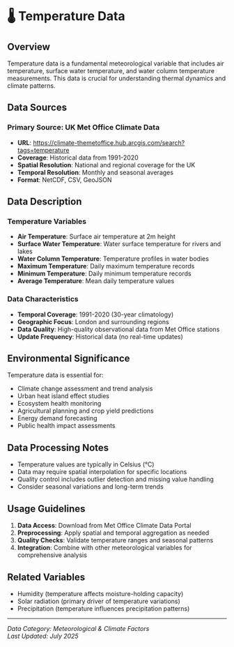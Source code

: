 # 🌡️ Temperature Data

## Overview
Temperature data is a fundamental meteorological variable that includes air temperature, surface water temperature, and water column temperature measurements. This data is crucial for understanding thermal dynamics and climate patterns.

## Data Sources

### Primary Source: UK Met Office Climate Data
- **URL**: https://climate-themetoffice.hub.arcgis.com/search?tags=temperature
- **Coverage**: Historical data from 1991-2020
- **Spatial Resolution**: National and regional coverage for the UK
- **Temporal Resolution**: Monthly and seasonal averages
- **Format**: NetCDF, CSV, GeoJSON

## Data Description

### Temperature Variables
- **Air Temperature**: Surface air temperature at 2m height
- **Surface Water Temperature**: Water surface temperature for rivers and lakes
- **Water Column Temperature**: Temperature profiles in water bodies
- **Maximum Temperature**: Daily maximum temperature records
- **Minimum Temperature**: Daily minimum temperature records
- **Average Temperature**: Mean daily temperature values

### Data Characteristics
- **Temporal Coverage**: 1991-2020 (30-year climatology)
- **Geographic Focus**: London and surrounding regions
- **Data Quality**: High-quality observational data from Met Office stations
- **Update Frequency**: Historical data (no real-time updates)

## Environmental Significance
Temperature data is essential for:
- Climate change assessment and trend analysis
- Urban heat island effect studies
- Ecosystem health monitoring
- Agricultural planning and crop yield predictions
- Energy demand forecasting
- Public health impact assessments

## Data Processing Notes
- Temperature values are typically in Celsius (°C)
- Data may require spatial interpolation for specific locations
- Quality control includes outlier detection and missing value handling
- Consider seasonal variations and long-term trends

## Usage Guidelines
1. **Data Access**: Download from Met Office Climate Data Portal
2. **Preprocessing**: Apply spatial and temporal aggregation as needed
3. **Quality Checks**: Validate temperature ranges and seasonal patterns
4. **Integration**: Combine with other meteorological variables for comprehensive analysis

## Related Variables
- Humidity (temperature affects moisture-holding capacity)
- Solar radiation (primary driver of temperature variations)
- Precipitation (temperature influences precipitation patterns)

---
*Data Category: Meteorological & Climate Factors*  
*Last Updated: July 2025* 